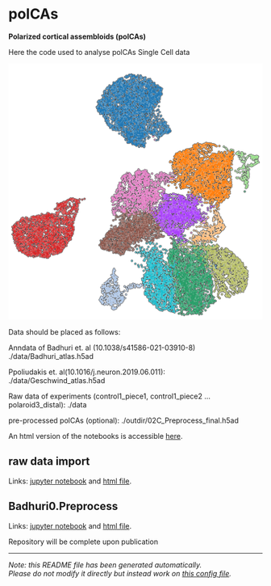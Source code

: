 
# polCAs

**Polarized cortical assembloids (polCAs)**

Here the code used to analyse polCAs Single Cell data

![plot](./figures/FigureGithub.png)


Data should be placed as follows:

Anndata of Badhuri et. al (10.1038/s41586-021-03910-8)    ./data/Badhuri_atlas.h5ad

Ppoliudakis et. al(10.1016/j.neuron.2019.06.011):    ./data/Geschwind_atlas.h5ad   

Raw data of experiments (control1_piece1, control1_piece2 ... polaroid3_distal):    ./data

pre-processed polCAs (optional):    ./outdir/02C_Preprocess_final.h5ad


An html version of the notebooks is accessible [here](https://GiuseppeTestaLab.github.io/polCAs/).




## raw data import

Links: [jupyter notebook](01_RawImport.ipynb) and [html file](https://GiuseppeTestaLab.github.io/polCAs/01_RawImport.html).





## Badhuri0.Preprocess

Links: [jupyter notebook](Badhuri0.Preprocess.ipynb) and [html file](https://GiuseppeTestaLab.github.io/polCAs/Badhuri0.Preprocess.html).




Repository will be complete upon publication


---
*Note: this README file has been generated automatically.* <br>
*Please do not modify it directly but instead work on [this config file](resources/config.yaml).*


